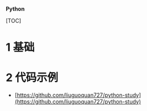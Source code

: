 **Python**

[TOC]

# 1 基础



# 2 代码示例

* [https://github.com/liuguoquan727/python-study](https://github.com/liuguoquan727/python-study)

